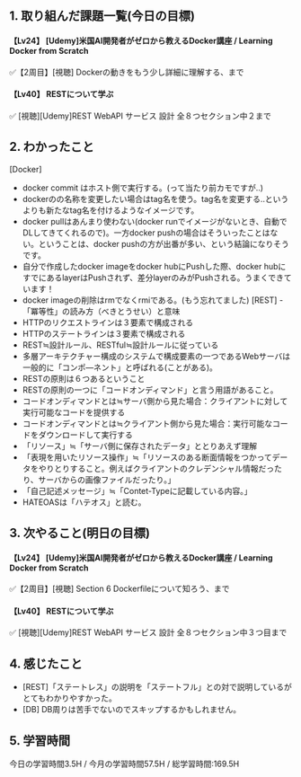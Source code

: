 ## 1. 取り組んだ課題一覧(今日の目標)  
#### 【Lv24】	[Udemy]米国AI開発者がゼロから教えるDocker講座 / Learning Docker from Scratch
✅【2周目】[視聴]  Dockerの動きをもう少し詳細に理解する、まで

#### 【Lv40】	RESTについて学ぶ
✅ [視聴][Udemy]REST WebAPI サービス 設計 全８つセクション中２まで

## 2. わかったこと  
[Docker]
- docker commit はホスト側で実行する。(って当たり前カモですが..)
- dockerの<image>の名称を変更したい場合はtag名を使う。tag名を変更する..というよりも新たなtag名を付けるようなイメージです。
- docker pullはあんまり使わない(docker runでイメージがないとき、自動でDLしてきてくれるので)。一方docker pushの場合はそういったことはない。ということは、docker pushの方が出番が多い、という結論になりそうです。
- 自分で作成したdocker imageをdocker hubにPushした際、docker hubにすでにあるlayerはPushされず、差分layerのみがPushされる。うまくできています！
- docker imageの削除はrmでなくrmiである。(もう忘れてました)
[REST]
-「冪等性」の読み方（べきとうせい）と意味
- HTTPのリクエストラインは３要素で構成される
- HTTPのステートラインは３要素で構成される
- REST≒設計ルール、RESTful≒設計ルールに従っている
- 多層アーキテクチャー構成のシステムで構成要素の一つであるWebサーバは一般的に「コンポ―ネント」と呼ばれる(ことがある)。
- RESTの原則は６つあるということ
- RESTの原則の一つに「コードオンディマンド」と言う用語があること。
- コードオンディマンドとは≒サーバ側から見た場合：クライアントに対して実行可能なコードを提供する
- コードオンディマンドとは≒クライアント側から見た場合：実行可能なコードをダウンロードして実行する
- 「リソース」≒「サーバ側に保存されたデータ」ととりあえず理解
- 「表現を用いたリソース操作」≒「リソースのある断面情報をつかってデータをやりとりすること。例えばクライアントのクレデンシャル情報だったり、サーバからの画像ファイルだったり。」
- 「自己記述メッセージ」≒「Contet-Typeに記載している内容。」
- HATEOASは「ハテオス」と読む。

## 3. 次やること(明日の目標)  
#### 【Lv24】	[Udemy]米国AI開発者がゼロから教えるDocker講座 / Learning Docker from Scratch
✅【2周目】[視聴]  Section 6 Dockerfileについて知ろう、まで

#### 【Lv40】	RESTについて学ぶ
✅ [視聴][Udemy]REST WebAPI サービス 設計 全８つセクション中３つ目まで

## 4. 感じたこと
- [REST]「ステートレス」の説明を「ステートフル」との対で説明しているがとてもわかりやすかった。
- [DB] DB周りは苦手でないのでスキップするかもしれません。

## 5. 学習時間
今日の学習時間3.5H / 今月の学習時間57.5H / 総学習時間:169.5H
